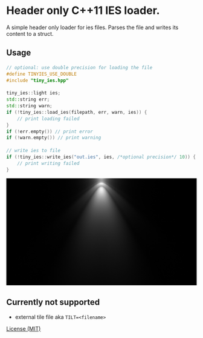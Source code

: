 # Header only C++11 IES loader.
A simple header only loader for ies files. Parses the file and writes its content to a struct. 

## Usage
```c++
// optional: use double precision for loading the file
#define TINYIES_USE_DOUBLE
#include "tiny_ies.hpp"

tiny_ies::light ies;
std::string err;
std::string warn;
if (!tiny_ies::load_ies(filepath, err, warn, ies)) {
	// print loading failed
}
if (!err.empty()) // print error
if (!warn.empty()) // print warning

// write ies to file
if (!tiny_ies::write_ies("out.ies", ies, /*optional precision*/ 10)) {
	// print writing failed
}
```

![asd](image.png)

## Currently not supported
* external tile file aka `TILT=<filename>`

[License (MIT)](https://github.com/fknfilewalker/tinyies/blob/main/LICENSE)